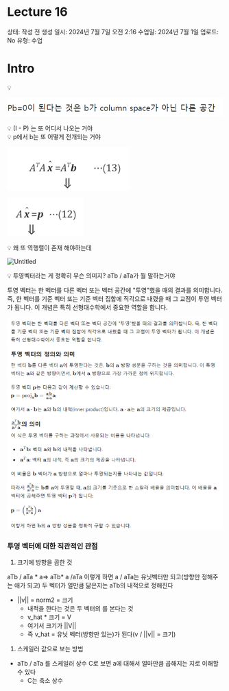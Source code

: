 # Lecture 16

상태: 작성 전
생성 일시: 2024년 7월 7일 오전 2:16
수업일: 2024년 7월 1일
업로드: No
유형: 수업

# Intro

<aside>
💡

![Untitled](https://raw.githubusercontent.com/domingolee0254/domingolee0254.github.io/main/assets/image/post_image/Math/2024-07-20-%5BLinear%20Algebra%5D%20Lecture%2016%20Projection%20Matrices%20and%20Least%20Squares/Untitled.png)

</aside>

<aside>
💡 (I - P) 는 또 어디서 나오는 거야

</aside>

<aside>
💡 p에서 b는 또 어떻게 전개되는 거야

![Untitled](https://raw.githubusercontent.com/domingolee0254/domingolee0254.github.io/main/assets/image/post_image/Math/2024-07-20-%5BLinear%20Algebra%5D%20Lecture%2016%20Projection%20Matrices%20and%20Least%20Squares/Untitled%201.png)

![Untitled](https://raw.githubusercontent.com/domingolee0254/domingolee0254.github.io/main/assets/image/post_image/Math/2024-07-20-%5BLinear%20Algebra%5D%20Lecture%2016%20Projection%20Matrices%20and%20Least%20Squares/Untitled%202.png)

</aside>

<aside>
💡 왜 또 역행렬이 존재 해야하는데

![Untitled](Lhttps://raw.githubusercontent.com/domingolee0254/domingolee0254.github.io/main/assets/image/post_image/Math/2024-07-20-%5BLinear%20Algebra%5D%20Lecture%2016%20Projection%20Matrices%20and%20Least%20Squares/Untitled%203.png)

</aside>

<aside>
💡 투영벡터라는 게 정확히 무슨 의미지? aTb / aTa가 뭘 말하는거야

</aside>

투영 벡터는 한 벡터를 다른 벡터 또는 벡터 공간에 "투영"했을 때의 결과를 의미합니다. 즉, 한 벡터를 기준 벡터 또는 기준 벡터 집합에 직각으로 내렸을 때 그 교점이 투영 벡터가 됩니다. 이 개념은 특히 선형대수학에서 중요한 역할을 합니다.

![Untitled](https://raw.githubusercontent.com/domingolee0254/domingolee0254.github.io/main/assets/image/post_image/Math/2024-07-20-%5BLinear%20Algebra%5D%20Lecture%2016%20Projection%20Matrices%20and%20Least%20Squares/Untitled%204.png)

### 투영 벡터에 대한 직관적인 관점

1. 크기에 방향을 곱한 것

aTb / aTa * a⇒ aTb* a /aTa 이렇게 하면 a / aTa는 유닛벡터만 되고(방향만 정해주는 애가 되고) 두 벡터가 얼만큼 닮은지는 aTb의 내적으로 정해진다 

- ||v|| = norm2 = 크기
    - 내적을 한다는 것은 두 벡터의 를 본다는 것
    - v_hat * 크기 = V
    - 여기서 크기가 ||V||
    - 즉 v_hat = 유닛 벡터(방향만 있는)가 된다(v / ||v|| = 크기)
1. 스케일러 값으로 보는 방법
- aTb / aTa 를 스케일러 상수 C로 보면 a에 대해서 얼마만큼 곱해지는 지로 이해할 수 있다
    - C는 축소 상수